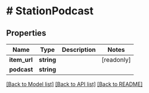 # # StationPodcast

## Properties

Name | Type | Description | Notes
------------ | ------------- | ------------- | -------------
**item_url** | **string** |  | [readonly]
**podcast** | **string** |  |

[[Back to Model list]](../../README.md#models) [[Back to API list]](../../README.md#endpoints) [[Back to README]](../../README.md)
